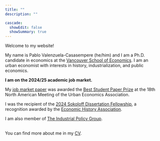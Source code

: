 ```yaml
---
title: ""
description: ""

cascade:
  showEdit: false
  showSummary: true
---
```

Welcome to my website!

My name is Pablo Valenzuela-Casasempere (he/him) and I am a Ph.D. candidate in economics at the [Vancouver School of Economics](https://economics.ubc.ca/). 
I am an urban economist with interests in history, industrialization, and public economics. 

**I am on the 2024/25 academic job market.**

My [job market paper](../files/displacement_jmp.pdf) was awarded the [Best Student Paper Prize](https://urbaneconomics.org/meetings/awards.html) at the 18th North American Meeting of the Urban Economics Association.

I was the recipient of the [2024 Sokoloff Dissertation Fellowship](https://eh.net/grants-fellowships/), a recognition awarded by the [Economic History Association](https://eh.net).

I am also member of [The Industrial Policy Group](https://www.industrialpolicygroup.com).

<br /> You can find more about me in my [CV](files/cv_pablo_last.pdf).